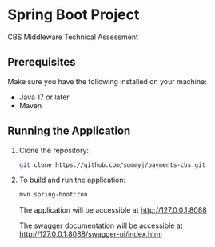 # Spring Boot Project

CBS Middleware Technical Assessment

## Prerequisites

Make sure you have the following installed on your machine:

- Java 17 or later
- Maven

## Running the Application

1. Clone the repository:

   ```bash
   git clone https://github.com/sommyj/payments-cbs.git
   ```
   
2. To build and run the application:
   
   ```bash
   mvn spring-boot:run
   ```
   The application will be accessible at http://127.0.0.1:8088
   
   The swagger documentation will be accessible at http://127.0.0.1:8088/swagger-ui/index.html